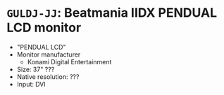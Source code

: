 # `GULDJ-JJ`: Beatmania IIDX PENDUAL LCD monitor

* "PENDUAL LCD"
* Monitor manufacturer
  * Konami Digital Entertainment
* Size: 37" ???
* Native resolution: ???
* Input: DVI
